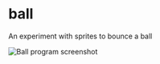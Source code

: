 # ball

An experiment with sprites to bounce a ball

![Ball program screenshot](https://raw.githubusercontent.com/ca98am79/my-first-programs/master/ball/ball.gif)